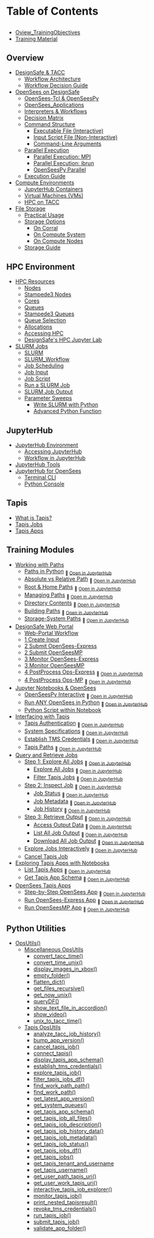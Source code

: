 # Table of Contents

## 
- [Oview_TrainingObjectives](Docs_MD/Oview_TrainingObjectives.md)
- [Training Material](Docs_MD/TrainingNotebooks.md)

## Overview
- [DesignSafe & TACC](Docs_MD/Oview_DesignSafeOnTACC.md)
  - [Workflow Architecture](Docs_MD/Oview_WorkflowArchitecture.md)
  - [Workflow Decision Guide](Docs_MD/Oview_WorkflowArchitectureGuide.md)
- [OpenSees on DesignSafe](Docs_MD/OpenSees_AndDesignSafe.md)
  - [OpenSees-Tcl & OpenSeesPy](Docs_MD/OpenSees_Interpreters.md)
  - [OpenSees_Applications](Docs_MD/OpenSees_Applications.md)
  - [Interpreters & Workflows](Docs_MD/OpenSees_Workflows.md)
  - [Decision Matrix](Docs_MD/OpenSees_DecisionMatrixOpsDS.md)
  - [Command Structure](Docs_MD/Ops_CommandStrux.md)
    - [Executable File (Interactive)](Docs_MD/Ops_CommandStrux_1_ExecutableFile.md)
    - [Input Script File (Non-Interactive)](Docs_MD/Ops_CommandStrux_2_ScriptFile.md)
    - [Command-Line Arguments](Docs_MD/Ops_CommandStrux_3_CommandLineArgs.md)
  - [Parallel Execution](Docs_MD/Ops_ParallelExec.md)
    - [Parallel Execution: MPI](Docs_MD/Ops_ParallelExec_MPI.md)
    - [Parallel Execution: ibrun](Docs_MD/Ops_ParallelExec_Ibrun.md)
    - [OpenSeesPy Parallel](Docs_MD/Ops_ParallelExec_python.md)
  - [Execution Guide](Docs_MD/Ops_ExecGuide.md)
- [Compute Environments](Docs_MD/ComputeEnvironments.md)
  - [JupyterHub Containers](Docs_MD/ComputeEnv_JupyterHubContainers.md)
  - [Virtual Machines (VMs)](Docs_MD/ComputeEnv_VirtualMachines.md)
  - [HPC on TACC](Docs_MD/ComputeEnv_HPC.md)
- [File Storage](Docs_MD/FileStorage_a_Concepts.md)
  - [Practical Usage](Docs_MD/FileStorage_b_PracticalUsage.md)
  - [Storage Options](Docs_MD/FileStorage_0_options.md)
    - [On Corral](Docs_MD/FileStorage_1_corral.md)
    - [On Compute System](Docs_MD/FileStorage_2_compsys.md)
    - [On Compute Nodes](Docs_MD/FileStorage_3_compnode.md)
  - [Storage Guide](Docs_MD/FileStorage_c_Guide.md)

## HPC Environment
- [HPC Resources](Docs_MD/HPC_Intro.md)
  - [Nodes](Docs_MD/HPC_Node.md)
  - [Stampede3 Nodes](Docs_MD/HPC_NodeStampede3.md)
  - [Cores](Docs_MD/HPC_Core.md)
  - [Queues](Docs_MD/HPC_Queue.md)
  - [Stampede3 Queues](Docs_MD/HPC_QueueStampede3.md)
  - [Queue Selection](Docs_MD/HPC_QueueSelexn.md)
  - [Allocations](Docs_MD/HPC_allocations.md)
  - [Accessing HPC](Docs_MD/HPCenv_Access.md)
  - [DesignSafe's HPC Jupyter Lab](Docs_MD/HPCenv_HPCjupyter.md)
- [SLURM Jobs](Docs_MD/SLURM_TACCjobs.md)
  - [SLURM](Docs_MD/SLURM_Intro.md)
  - [SLURM_Workflow](Docs_MD/SLURM_Workflow.md)
  - [Job Scheduling](Docs_MD/SLURM_Scheduling.md)
  - [Job Input](Docs_MD/SLURM_Input.md)
  - [Job Script](Docs_MD/SLURM_Script.md)
  - [Run a SLURM Job](Docs_MD/SLURM_Run.md)
  - [SLURM Job Output](Docs_MD/SLURM_OutErrFiles.md)
  - [Parameter Sweeps](Docs_MD/SLURMmanual_ParameterSweep.md)
    - [Write SLURM with Python](Docs_MD/SLURMmanual_PythonFunction.md)
    - [Advanced Python Function](Docs_MD/SLURMmanual_PythonFunction2.md)

## JupyterHub
- [JupyterHub Environment](Docs_MD/JupyterHub_Intro.md)
  - [Accessing JupyterHub](Docs_MD/AccessJupyter.md)
  - [Workflow in JupyterHub](Docs_MD/JupyterHub_Workflow.md)
- [JupyterHub Tools](Docs_MD/JupyterHub_Tools.md)
- [JupyterHub for OpenSees](Docs_MD/RunOpsInDS_JupyterHub_intro.md)
  - [Terminal CLI](Docs_MD/CLI.md)
  - [Python Console](Docs_MD/RunOpsInDS_Console.md)

## Tapis
- [What is Tapis?](Docs_MD/tapis_intro.md)
- [Tapis Jobs](Docs_MD/tapis_jobs.md)
- [Tapis Apps](Docs_MD/tapis_apps.md)

## Training Modules
- [Working with Paths](Docs_MD/Paths_Overview.md)
  - [Paths in Python](Jupyter_Notebooks/paths_InPython.ipynb)
      <sub>📂 <a href='https://jupyter.designsafe-ci.org/hub/user-redirect/tree/CommunityData/OpenSees/TrainingMaterial/training-OpenSees-on-DesignSafe/Jupyter_Notebooks/paths_InPython.ipynb' target='_blank'>Open in JupyterHub</a></sub>
  - [Absolute vs Relative Path](Jupyter_Notebooks/paths_InPython_AbsVsRelative.ipynb)
      <sub>📂 <a href='https://jupyter.designsafe-ci.org/hub/user-redirect/tree/CommunityData/OpenSees/TrainingMaterial/training-OpenSees-on-DesignSafe/Jupyter_Notebooks/paths_InPython_AbsVsRelative.ipynb' target='_blank'>Open in JupyterHub</a></sub>
  - [Root & Home Paths](Jupyter_Notebooks/paths_InPython_RootAndHome.ipynb)
      <sub>📂 <a href='https://jupyter.designsafe-ci.org/hub/user-redirect/tree/CommunityData/OpenSees/TrainingMaterial/training-OpenSees-on-DesignSafe/Jupyter_Notebooks/paths_InPython_RootAndHome.ipynb' target='_blank'>Open in JupyterHub</a></sub>
  - [Managing Paths](Jupyter_Notebooks/paths_InPython_Manage.ipynb)
      <sub>📂 <a href='https://jupyter.designsafe-ci.org/hub/user-redirect/tree/CommunityData/OpenSees/TrainingMaterial/training-OpenSees-on-DesignSafe/Jupyter_Notebooks/paths_InPython_Manage.ipynb' target='_blank'>Open in JupyterHub</a></sub>
  - [Directory Contents](Jupyter_Notebooks/paths_InPython_Contents.ipynb)
      <sub>📂 <a href='https://jupyter.designsafe-ci.org/hub/user-redirect/tree/CommunityData/OpenSees/TrainingMaterial/training-OpenSees-on-DesignSafe/Jupyter_Notebooks/paths_InPython_Contents.ipynb' target='_blank'>Open in JupyterHub</a></sub>
  - [Building Paths](Jupyter_Notebooks/paths_InPython_BuildPath.ipynb)
      <sub>📂 <a href='https://jupyter.designsafe-ci.org/hub/user-redirect/tree/CommunityData/OpenSees/TrainingMaterial/training-OpenSees-on-DesignSafe/Jupyter_Notebooks/paths_InPython_BuildPath.ipynb' target='_blank'>Open in JupyterHub</a></sub>
  - [Storage-System Paths](Jupyter_Notebooks/paths_StorageSystems.ipynb)
      <sub>📂 <a href='https://jupyter.designsafe-ci.org/hub/user-redirect/tree/CommunityData/OpenSees/TrainingMaterial/training-OpenSees-on-DesignSafe/Jupyter_Notebooks/paths_StorageSystems.ipynb' target='_blank'>Open in JupyterHub</a></sub>
- [DesignSafe Web Portal](Docs_MD/WebPortal_Overview.md)
  - [Web-Portal Workflow](Docs_MD/WebPortal_Overview_Workflow.md)
  - [1 Create Input](Docs_MD/WebPortal_1_CreateInput.md)
  - [2 Submit OpenSees-Express](Docs_MD/WebPortal_2_SubmitJob_OpenSeesExpress.md)
  - [2 Submit OpenSeesMP](Docs_MD/WebPortal_2_SubmitJob_OpenSeesMP.md)
  - [3 Monitor OpenSees-Express](Docs_MD/WebPortal_3_MonitorJob_OpenSeesExpress.md)
  - [3 Monitor OpenSeesMP](Docs_MD/WebPortal_3_MonitorJob_OpenSeesMP.md)
  - [4 PostProcess Ops-Express](Jupyter_Notebooks/webPortal_4_PostProcess_OpenSeesExpress.ipynb)
      <sub>📂 <a href='https://jupyter.designsafe-ci.org/hub/user-redirect/tree/CommunityData/OpenSees/TrainingMaterial/training-OpenSees-on-DesignSafe/Jupyter_Notebooks/webPortal_4_PostProcess_OpenSeesExpress.ipynb' target='_blank'>Open in JupyterHub</a></sub>
  - [4 PostProcess Ops-MP](Jupyter_Notebooks/webPortal_4_PostProcess_OpenSeesMP.ipynb)
      <sub>📂 <a href='https://jupyter.designsafe-ci.org/hub/user-redirect/tree/CommunityData/OpenSees/TrainingMaterial/training-OpenSees-on-DesignSafe/Jupyter_Notebooks/webPortal_4_PostProcess_OpenSeesMP.ipynb' target='_blank'>Open in JupyterHub</a></sub>
- [Jupyter Notebooks & OpenSees](Docs_MD/RunOpsInDS_JupyterNotebook.md)
  - [OpenSeesPy Interactive](Jupyter_Notebooks/runOps_Ex1a.py.Canti2D.Push.ipynb)
      <sub>📂 <a href='https://jupyter.designsafe-ci.org/hub/user-redirect/tree/CommunityData/OpenSees/TrainingMaterial/training-OpenSees-on-DesignSafe/Jupyter_Notebooks/runOps_Ex1a.py.Canti2D.Push.ipynb' target='_blank'>Open in JupyterHub</a></sub>
  - [Run ANY OpenSees in Python](Jupyter_Notebooks/runOps_RunAnyOpenSeesInPython.ipynb)
      <sub>📂 <a href='https://jupyter.designsafe-ci.org/hub/user-redirect/tree/CommunityData/OpenSees/TrainingMaterial/training-OpenSees-on-DesignSafe/Jupyter_Notebooks/runOps_RunAnyOpenSeesInPython.ipynb' target='_blank'>Open in JupyterHub</a></sub>
  - [Python Script within Notebook](Docs_MD/RunOpsInDS_PythonWithinPython.md)
- [Interfacing with Tapis](Docs_MD/tapis_interfacing.md)
  - [Tapis Authentication](Jupyter_Notebooks/tapisConnect_connectToTapis.ipynb)
      <sub>📂 <a href='https://jupyter.designsafe-ci.org/hub/user-redirect/tree/CommunityData/OpenSees/TrainingMaterial/training-OpenSees-on-DesignSafe/Jupyter_Notebooks/tapisConnect_connectToTapis.ipynb' target='_blank'>Open in JupyterHub</a></sub>
  - [System Specifications](Jupyter_Notebooks/tapisConnect_getSystemSpecs.ipynb)
      <sub>📂 <a href='https://jupyter.designsafe-ci.org/hub/user-redirect/tree/CommunityData/OpenSees/TrainingMaterial/training-OpenSees-on-DesignSafe/Jupyter_Notebooks/tapisConnect_getSystemSpecs.ipynb' target='_blank'>Open in JupyterHub</a></sub>
  - [Establish TMS Credentials](Jupyter_Notebooks/tapisConnect_establishSystemCredentials.ipynb)
      <sub>📂 <a href='https://jupyter.designsafe-ci.org/hub/user-redirect/tree/CommunityData/OpenSees/TrainingMaterial/training-OpenSees-on-DesignSafe/Jupyter_Notebooks/tapisConnect_establishSystemCredentials.ipynb' target='_blank'>Open in JupyterHub</a></sub>
  - [Tapis Paths](Jupyter_Notebooks/tapisConnect_tapisPaths.ipynb)
      <sub>📂 <a href='https://jupyter.designsafe-ci.org/hub/user-redirect/tree/CommunityData/OpenSees/TrainingMaterial/training-OpenSees-on-DesignSafe/Jupyter_Notebooks/tapisConnect_tapisPaths.ipynb' target='_blank'>Open in JupyterHub</a></sub>
- [Query and Retrieve Jobs](Docs_MD/tapis_queryJobs.md)
  - [Step 1: Explore All Jobs](Jupyter_Notebooks/tapis_queryJobs_ExploreAllJobs.ipynb)
      <sub>📂 <a href='https://jupyter.designsafe-ci.org/hub/user-redirect/tree/CommunityData/OpenSees/TrainingMaterial/training-OpenSees-on-DesignSafe/Jupyter_Notebooks/tapis_queryJobs_ExploreAllJobs.ipynb' target='_blank'>Open in JupyterHub</a></sub>
    - [Explore All Jobs](Jupyter_Notebooks/tapis_getJobList_AllJobs.ipynb)
      <sub>📂 <a href='https://jupyter.designsafe-ci.org/hub/user-redirect/tree/CommunityData/OpenSees/TrainingMaterial/training-OpenSees-on-DesignSafe/Jupyter_Notebooks/tapis_getJobList_AllJobs.ipynb' target='_blank'>Open in JupyterHub</a></sub>
    - [Filter Tapis Jobs](Jupyter_Notebooks/tapis_getJobList_FilterJobs.ipynb)
      <sub>📂 <a href='https://jupyter.designsafe-ci.org/hub/user-redirect/tree/CommunityData/OpenSees/TrainingMaterial/training-OpenSees-on-DesignSafe/Jupyter_Notebooks/tapis_getJobList_FilterJobs.ipynb' target='_blank'>Open in JupyterHub</a></sub>
  - [Step 2: Inspect Job](Jupyter_Notebooks/tapis_queryJobs_InspectJob.ipynb)
      <sub>📂 <a href='https://jupyter.designsafe-ci.org/hub/user-redirect/tree/CommunityData/OpenSees/TrainingMaterial/training-OpenSees-on-DesignSafe/Jupyter_Notebooks/tapis_queryJobs_InspectJob.ipynb' target='_blank'>Open in JupyterHub</a></sub>
    - [Job Status](Jupyter_Notebooks/tapis_getJobMeta_JobStatus.ipynb)
      <sub>📂 <a href='https://jupyter.designsafe-ci.org/hub/user-redirect/tree/CommunityData/OpenSees/TrainingMaterial/training-OpenSees-on-DesignSafe/Jupyter_Notebooks/tapis_getJobMeta_JobStatus.ipynb' target='_blank'>Open in JupyterHub</a></sub>
    - [Job Metadata](Jupyter_Notebooks/tapis_getJobMeta_JobMetaData.ipynb)
      <sub>📂 <a href='https://jupyter.designsafe-ci.org/hub/user-redirect/tree/CommunityData/OpenSees/TrainingMaterial/training-OpenSees-on-DesignSafe/Jupyter_Notebooks/tapis_getJobMeta_JobMetaData.ipynb' target='_blank'>Open in JupyterHub</a></sub>
    - [Job History](Jupyter_Notebooks/tapis_getJobMeta_JobHistoryData.ipynb)
      <sub>📂 <a href='https://jupyter.designsafe-ci.org/hub/user-redirect/tree/CommunityData/OpenSees/TrainingMaterial/training-OpenSees-on-DesignSafe/Jupyter_Notebooks/tapis_getJobMeta_JobHistoryData.ipynb' target='_blank'>Open in JupyterHub</a></sub>
  - [Step 3: Retrieve Output](Jupyter_Notebooks/tapis_queryJobs_RetrieveOutput.ipynb)
      <sub>📂 <a href='https://jupyter.designsafe-ci.org/hub/user-redirect/tree/CommunityData/OpenSees/TrainingMaterial/training-OpenSees-on-DesignSafe/Jupyter_Notebooks/tapis_queryJobs_RetrieveOutput.ipynb' target='_blank'>Open in JupyterHub</a></sub>
    - [Access Output Data](Jupyter_Notebooks/tapis_getJobOutData_AccessData.ipynb)
      <sub>📂 <a href='https://jupyter.designsafe-ci.org/hub/user-redirect/tree/CommunityData/OpenSees/TrainingMaterial/training-OpenSees-on-DesignSafe/Jupyter_Notebooks/tapis_getJobOutData_AccessData.ipynb' target='_blank'>Open in JupyterHub</a></sub>
    - [List All Job Output](Jupyter_Notebooks/tapis_getJobOutData_OutputFiles_Metadata.ipynb)
      <sub>📂 <a href='https://jupyter.designsafe-ci.org/hub/user-redirect/tree/CommunityData/OpenSees/TrainingMaterial/training-OpenSees-on-DesignSafe/Jupyter_Notebooks/tapis_getJobOutData_OutputFiles_Metadata.ipynb' target='_blank'>Open in JupyterHub</a></sub>
    - [Download All Job Output](Jupyter_Notebooks/tapis_getJobOutData_OutputFiles_Download.ipynb)
      <sub>📂 <a href='https://jupyter.designsafe-ci.org/hub/user-redirect/tree/CommunityData/OpenSees/TrainingMaterial/training-OpenSees-on-DesignSafe/Jupyter_Notebooks/tapis_getJobOutData_OutputFiles_Download.ipynb' target='_blank'>Open in JupyterHub</a></sub>
  - [Explore Jobs Interactively](Jupyter_Notebooks/tapis_getJobList_ExploreJobsInteractive.ipynb)
      <sub>📂 <a href='https://jupyter.designsafe-ci.org/hub/user-redirect/tree/CommunityData/OpenSees/TrainingMaterial/training-OpenSees-on-DesignSafe/Jupyter_Notebooks/tapis_getJobList_ExploreJobsInteractive.ipynb' target='_blank'>Open in JupyterHub</a></sub>
  - [Cancel Tapis Job](Docs_MD/tapis_cancelJob.md)
- [Exploring Tapis Apps with Notebooks](Docs_MD/tapis_apps_explore.md)
  - [List Tapis Apps](Jupyter_Notebooks/tapis_getApps_List.ipynb)
      <sub>📂 <a href='https://jupyter.designsafe-ci.org/hub/user-redirect/tree/CommunityData/OpenSees/TrainingMaterial/training-OpenSees-on-DesignSafe/Jupyter_Notebooks/tapis_getApps_List.ipynb' target='_blank'>Open in JupyterHub</a></sub>
  - [Get Tapis App Schema](Jupyter_Notebooks/tapis_getApps_Schema.ipynb)
      <sub>📂 <a href='https://jupyter.designsafe-ci.org/hub/user-redirect/tree/CommunityData/OpenSees/TrainingMaterial/training-OpenSees-on-DesignSafe/Jupyter_Notebooks/tapis_getApps_Schema.ipynb' target='_blank'>Open in JupyterHub</a></sub>
- [OpenSees Tapis Apps](Docs_MD/tapis_OpenSeesApps.md)
  - [Step-by-Step OpenSees App](Jupyter_Notebooks/tapis_submitJob_DSapp_OpenSees_Detailed.ipynb)
      <sub>📂 <a href='https://jupyter.designsafe-ci.org/hub/user-redirect/tree/CommunityData/OpenSees/TrainingMaterial/training-OpenSees-on-DesignSafe/Jupyter_Notebooks/tapis_submitJob_DSapp_OpenSees_Detailed.ipynb' target='_blank'>Open in JupyterHub</a></sub>
  - [Run OpenSees-Express App](Jupyter_Notebooks/tapis_submitJob_DSapp_OpenSees_Compact_OpsExpress.ipynb)
      <sub>📂 <a href='https://jupyter.designsafe-ci.org/hub/user-redirect/tree/CommunityData/OpenSees/TrainingMaterial/training-OpenSees-on-DesignSafe/Jupyter_Notebooks/tapis_submitJob_DSapp_OpenSees_Compact_OpsExpress.ipynb' target='_blank'>Open in JupyterHub</a></sub>
  - [Run OpenSeesMP App](Jupyter_Notebooks/tapis_submitJob_DSapp_OpenSees_Compact_OpsMP.ipynb)
      <sub>📂 <a href='https://jupyter.designsafe-ci.org/hub/user-redirect/tree/CommunityData/OpenSees/TrainingMaterial/training-OpenSees-on-DesignSafe/Jupyter_Notebooks/tapis_submitJob_DSapp_OpenSees_Compact_OpsMP.ipynb' target='_blank'>Open in JupyterHub</a></sub>

## Python Utilities
- [OpsUtils()](OpsUtils_Docs/Misc/OpsUtils_Intro.md)
  - [Miscellaneous OpsUtils](OpsUtils_Docs/Misc/OpsUtils_Misc.md)
    - [convert_tacc_time()](OpsUtils_Docs/Misc/convert_tacc_time.md)
    - [convert_time_unix()](OpsUtils_Docs/Misc/convert_time_unix.md)
    - [display_images_in_xbox()](OpsUtils_Docs/Misc/display_images_in_xbox.md)
    - [empty_folder()](OpsUtils_Docs/Misc/empty_folder.md)
    - [flatten_dict()](OpsUtils_Docs/Misc/flatten_dict.md)
    - [get_files_recursive()](OpsUtils_Docs/Misc/get_files_recursive.md)
    - [get_now_unix()](OpsUtils_Docs/Misc/get_now_unix.md)
    - [queryDF()](OpsUtils_Docs/Misc/queryDF.md)
    - [show_text_file_in_accordion()](OpsUtils_Docs/Misc/show_text_file_in_accordion.md)
    - [show_video()](OpsUtils_Docs/Misc/show_video.md)
    - [unix_to_tacc_time()](OpsUtils_Docs/Misc/unix_to_tacc_time.md)
  - [Tapis OpsUtils](OpsUtils_Docs/Tapis/OpsUtils_Tapis.md)
    - [analyze_tacc_job_history()](OpsUtils_Docs/Tapis/analyze_tacc_job_history.md)
    - [bump_app_version()](OpsUtils_Docs/Tapis/bump_app_version.md)
    - [cancel_tapis_job()](OpsUtils_Docs/Tapis/cancel_tapis_job.md)
    - [connect_tapis()](OpsUtils_Docs/Tapis/connect_tapis.md)
    - [display_tapis_app_schema()](OpsUtils_Docs/Tapis/display_tapis_app_schema.md)
    - [establish_tms_credentials()](OpsUtils_Docs/Tapis/establish_tms_credentials.md)
    - [explore_tapis_job()](OpsUtils_Docs/Tapis/explore_tapis_job.md)
    - [filter_tapis_jobs_df()](OpsUtils_Docs/Tapis/filter_tapis_jobs_df.md)
    - [find_work_path_path()](OpsUtils_Docs/Tapis/find_work_path_path.md)
    - [find_work_path()](OpsUtils_Docs/Tapis/find_work_path.md)
    - [get_latest_app_version()](OpsUtils_Docs/Tapis/get_latest_app_version.md)
    - [get_system_queues()](OpsUtils_Docs/Tapis/get_system_queues.md)
    - [get_tapis_app_schema()](OpsUtils_Docs/Tapis/get_tapis_app_schema.md)
    - [get_tapis_job_all_files()](OpsUtils_Docs/Tapis/get_tapis_job_all_files.md)
    - [get_tapis_job_description()](OpsUtils_Docs/Tapis/get_tapis_job_description.md)
    - [get_tapis_job_history_data()](OpsUtils_Docs/Tapis/get_tapis_job_history_data.md)
    - [get_tapis_job_metadata()](OpsUtils_Docs/Tapis/get_tapis_job_metadata.md)
    - [get_tapis_job_status()](OpsUtils_Docs/Tapis/get_tapis_job_status.md)
    - [get_tapis_jobs_df()](OpsUtils_Docs/Tapis/get_tapis_jobs_df.md)
    - [get_tapis_jobs()](OpsUtils_Docs/Tapis/get_tapis_jobs.md)
    - [get_tapis_tenant_and_username](OpsUtils_Docs/Tapis/get_tapis_tenant_and_username.md)
    - [get_tapis_username()](OpsUtils_Docs/Tapis/get_tapis_username.md)
    - [get_user_path_tapis_uri()](OpsUtils_Docs/Tapis/get_user_path_tapis_uri.md)
    - [get_user_work_tapis_uri()](OpsUtils_Docs/Tapis/get_user_work_tapis_uri.md)
    - [interactive_tapis_job_explorer()](OpsUtils_Docs/Tapis/interactive_tapis_job_explorer.md)
    - [monitor_tapis_job()](OpsUtils_Docs/Tapis/monitor_tapis_job.md)
    - [print_nested_tapisresult()](OpsUtils_Docs/Tapis/print_nested_tapisresult.md)
    - [revoke_tms_credentials()](OpsUtils_Docs/Tapis/revoke_tms_credentials.md)
    - [run_tapis_job()](OpsUtils_Docs/Tapis/run_tapis_job.md)
    - [submit_tapis_job()](OpsUtils_Docs/Tapis/submit_tapis_job.md)
    - [validate_app_folder()](OpsUtils_Docs/Tapis/validate_app_folder.md)
